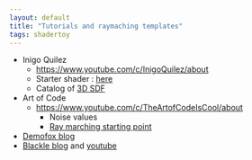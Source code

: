 ```yaml
---
layout: default
title: "Tutorials and raymaching templates"
tags: shadertoy
---
```

* Inigo Quilez
    * https://www.youtube.com/c/InigoQuilez/about
    * Starter shader : [here](https://www.shadertoy.com/view/ldfSWs)
    * Catalog of [3D SDF](https://www.shadertoy.com/view/Xds3zN)
* Art of Code
    * https://www.youtube.com/c/TheArtofCodeIsCool/about
        * Noise values 
        * [Ray marching starting point](https://shadertoy.com/view/WtGXDD) 
* [Demofox blog](https://blog.demofox.org/)
* [Blackle blog](https://suricrasia.online/demoscene/functions/) and [youtube](https://www.youtube.com/watch?v=FilPE91ACOA)